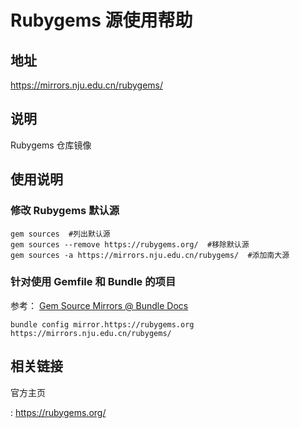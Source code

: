 # Rubygems 源使用帮助

## 地址

<https://mirrors.nju.edu.cn/rubygems/>

## 说明

Rubygems 仓库镜像

## 使用说明

### 修改 Rubygems 默认源

    gem sources  #列出默认源
    gem sources --remove https://rubygems.org/  #移除默认源
    gem sources -a https://mirrors.nju.edu.cn/rubygems/  #添加南大源

### 针对使用 Gemfile 和 Bundle 的项目

参考： [Gem Source Mirrors @ Bundle
Docs](http://bundler.io/v1.5/bundle_config.html#gem-source-mirrors-1)

    bundle config mirror.https://rubygems.org https://mirrors.nju.edu.cn/rubygems/

## 相关链接

官方主页

:   <https://rubygems.org/>
